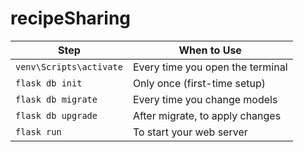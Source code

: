# recipeSharing

| Step                    | When to Use                      |
| ----------------------- | -------------------------------- |
| `venv\Scripts\activate` | Every time you open the terminal |
| `flask db init`         | Only once (first-time setup)     |
| `flask db migrate`      | Every time you change models     |
| `flask db upgrade`      | After migrate, to apply changes  |
| `flask run`             | To start your web server         |
